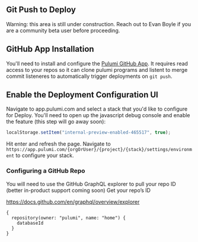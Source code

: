 ## Git Push to Deploy

Warning: this area is still under construction. Reach out to Evan Boyle if you are a community beta user before proceeding.

## GitHub App Installation

You'll need to install and configure the [Pulumi GitHub App](https://github.com/apps/pulumi). It requires read access to your repos so it can clone pulumi programs and listent to merge commit listeneres to automatically trigger deployments on `git push`.

## Enable the Deployment Configuration UI

Navigate to app.pulumi.com and select a stack that you'd like to configure for Deploy. You'll need to open up the javascript debug console and enable the feature (this step will go away soon): 

```js
localStorage.setItem("internal-preview-enabled-465517", true);
```

Hit enter and refresh the page. Navigate to `https://app.pulumi.com/{orgOrUser}/{project}/{stack}/settings/environment` to configure your stack.

### Configuring a GitHub Repo

You will need to use the GitHub GraphQL explorer to pull your repo ID (better in-product support coming soon) 
Get your repo’s ID


https://docs.github.com/en/graphql/overview/explorer 
```
{
  repository(owner: "pulumi", name: "home") {
    databaseId
  }
}
```
